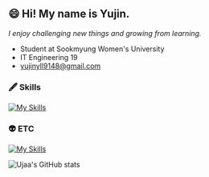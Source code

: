 
## 😄 Hi! My name is Yujin.
_I enjoy challenging new things and growing from learning._
- Student at Sookmyung Women's University
- IT Engineering 19
- yujinyll9148@gmail.com

### 🖋 Skills
[![My Skills](https://skillicons.dev/icons?i=dart,flutter,firebase,html,css,javascript,vue,py,tensorflow)](https://skillicons.dev)

### 👽 ETC
[![My Skills](https://skillicons.dev/icons?i=blender,figma,ae,ai)](https://skillicons.dev)

![Ujaa's GitHub stats](https://github-readme-stats-sand-six-91.vercel.app/api?username=Ujaa&show_icons=true&count_private=true&line_height=25&theme=tokyonight&hide=stars)
